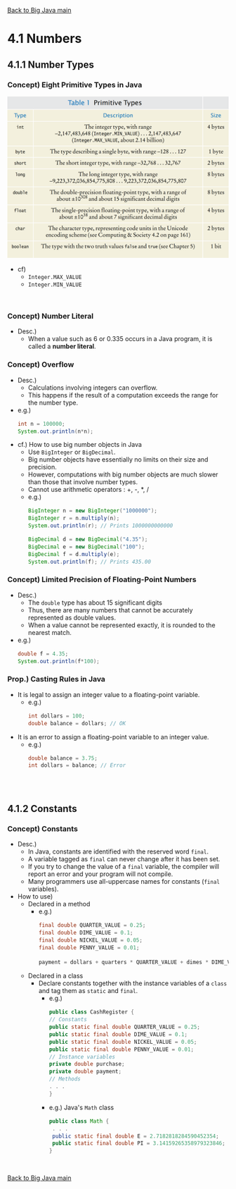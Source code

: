 [Back to Big Java main](../../../main.md)

# 4.1 Numbers
## 4.1.1 Number Types
### Concept) Eight Primitive Types in Java
![](images/001.png)
- cf)
  - ```Integer.MAX_VALUE```
  - ```Integer.MIN_VALUE```

<br>

### Concept) Number Literal
- Desc.)
  - When a value such as 6 or 0.335 occurs in a Java program, it is called a **number literal**.

### Concept) Overflow
- Desc.)
  - Calculations involving integers can overflow. 
  - This happens if the result of a computation exceeds the range for the number type.
- e.g.)
  ```java
  int n = 100000;
  System.out.println(n*n);
  ```
- cf.) How to use big number objects in Java
  - Use ```BigInteger``` or ```BigDecimal```.
  - Big number objects have essentially no limits on their size and precision.
  - However, computations with big number objects are much slower than those that involve number types.
  - Cannot use arithmetic operators : +, -, *, /
  - e.g.)
    ```java
    BigInteger n = new BigInteger("1000000");
    BigInteger r = n.multiply(n);
    System.out.println(r); // Prints 1000000000000
    ```
    ```java
    BigDecimal d = new BigDecimal("4.35");
    BigDecimal e = new BigDecimal("100");
    BigDecimal f = d.multiply(e);
    System.out.println(f); // Prints 435.00
    ```

### Concept) Limited Precision of Floating-Point Numbers
- Desc.)
  - The ```double``` type has about 15 significant digits
  - Thus, there are many numbers that cannot be accurately represented as double values.
  - When a value cannot be represented exactly, it is rounded to the nearest match.
- e.g.)
  ```java
  double f = 4.35;
  System.out.println(f*100);
  ```

### Prop.) Casting Rules in Java
- It is legal to assign an integer value to a floating-point variable.
  - e.g.)
    ```java
    int dollars = 100;
    double balance = dollars; // OK
    ```
- It is an error to assign a floating-point variable to an integer value.
  - e.g.)
    ```java
    double balance = 3.75;
    int dollars = balance; // Error
    ```

<br><br>

## 4.1.2 Constants
### Concept) Constants
- Desc.)
  - In Java, constants are identified with the reserved word ```final```.
  - A variable tagged as ```final``` can never change after it has been set. 
  - If you try to change the value of a ```final``` variable, the compiler will report an error and your program will not compile.
  - Many programmers use all-uppercase names for constants (```final``` variables).
- How to use)
  - Declared in a method
    - e.g.)
      ```java
      final double QUARTER_VALUE = 0.25;
      final double DIME_VALUE = 0.1;
      final double NICKEL_VALUE = 0.05;
      final double PENNY_VALUE = 0.01;

      payment = dollars + quarters * QUARTER_VALUE + dimes * DIME_VALUE  + nickels * NICKEL_VALUE + pennies * PENNY_VALUE;
      ```
  - Declared in a class
    - Declare constants together with the instance variables of a ```class``` and tag them as ```static``` and ```final```. 
      - e.g.)
        ```java
        public class CashRegister {
        // Constants
        public static final double QUARTER_VALUE = 0.25;
        public static final double DIME_VALUE = 0.1;
        public static final double NICKEL_VALUE = 0.05;
        public static final double PENNY_VALUE = 0.01;
        // Instance variables
        private double purchase;
        private double payment;
        // Methods
        . . . 
        }
        ```
      - e.g.) Java's ```Math``` class
        ```java
        public class Math {
         . . . 
         public static final double E = 2.7182818284590452354;
         public static final double PI = 3.14159265358979323846;
        }
        ```

<br>

[Back to Big Java main](../../../main.md)